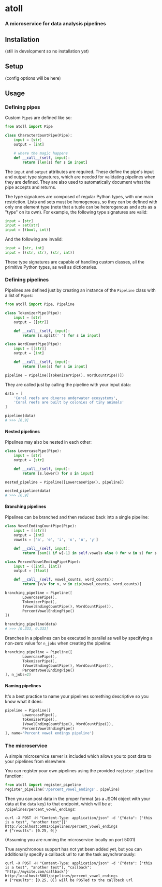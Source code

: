 # atoll
### A microservice for data analysis pipelines

## Installation

(still in development so no installation yet)

## Setup

(config options will be here)

## Usage

### Defining pipes

Custom `Pipe`s are defined like so:

```python
from atoll import Pipe

class CharacterCountPipe(Pipe):
    input = [str]
    output = [int]

    # where the magic happens
    def __call__(self, input):
        return [len(s) for s in input]
```

The `input` and `output` attributes are required. These define the pipe's input and output type signatures, which are needed for validating pipelines when they are defined. They are also used to automatically document what the pipe accepts and returns.

The type signatures are composed of regular Python types, with one main restriction. Lists and sets must be homogenous, so they can be defined with only one element type (note that a tuple can be heterogenous and acts as a "type" on its own). For example, the following type signatures are valid:

```python
input = [str]
input = set(str)
input = [(bool, int)]
```

And the following are invalid:

```python
input = [str, int]
input = [(str, str), (str, int)]
```

These type signatures are capable of handling custom classes, all the primitive Python types, as well as dictionaries.

### Defining pipelines

Pipelines are defined just by creating an instance of the `Pipeline` class with a list of `Pipe`s:

```python
from atoll import Pipe, Pipeline

class TokenizerPipe(Pipe):
    input = [str]
    output = [[str]]

    def __call__(self, input):
        return [s.split(' ') for s in input]

class WordCountPipe(Pipe):
    input = [[str]]
    output = [int]

    def __call__(self, input):
        return [len(s) for s in input]

pipeline = Pipeline([TokenizerPipe(), WordCountPipe()])
```

They are called just by calling the pipeline with your input data:

```python
data = [
    'Coral reefs are diverse underwater ecosystems',
    'Coral reefs are built by colonies of tiny animals'
]

pipeline(data)
# >>> [6,9]
```

#### Nested pipelines

Pipelines may also be nested in each other:

```python
class LowercasePipe(Pipe):
    input = [str]
    output = [str]

    def __call__(self, input):
        return [s.lower() for s in input]

nested_pipeline = Pipeline([LowercasePipe(), pipeline])

nested_pipeline(data)
# >>> [6,9]
```

#### Branching pipelines

Pipelines can be branched and then reduced back into a single pipeline:

```python
class VowelEndingCountPipe(Pipe):
    input = [[str]]
    output = [int]
    vowels = ['a', 'e', 'i', 'o', 'u', 'y']

    def __call__(self, input):
        return [sum(1 if w[-1] in self.vowels else 0 for w in s) for s in input]

class PercentVowelEndingPipe(Pipe):
    input = ([int], [int])
    output = [float]

    def __call__(self, vowel_counts, word_counts):
        return [v/w for v, w in zip(vowel_counts, word_counts)]

branching_pipeline = Pipeline([
        LowercasePipe(),
        TokenizerPipe(),
        (VowelEndingCountPipe(), WordCountPipe()),
        PercentVowelEndingPipe()
])

branching_pipeline(data)
# >>> [0.333, 0.333]
```

Branches in a pipelines can be executed in parallel as well by specifying a non-zero value for `n_jobs` when creating the pipeline:

```python
branching_pipeline = Pipeline([
        LowercasePipe(),
        TokenizerPipe(),
        (VowelEndingCountPipe(), WordCountPipe()),
        PercentVowelEndingPipe()
], n_jobs=2)
```

#### Naming pipelines

It's a best practice to name your pipelines something descriptive so you know what it does:

```python
pipeline = Pipeline([
        LowercasePipe(),
        TokenizerPipe(),
        (VowelEndingCountPipe(), WordCountPipe()),
        PercentVowelEndingPipe()
], name='Percent vowel endings pipeline')
```

### The microservice

A simple microservice server is included which allows you to post data to your pipelines from elsewhere.

You can register your own pipelines using the provided `register_pipeline` function:

```python
from atoll import register_pipeline
register_pipeline('/percent_vowel_endings', pipeline)
```

Then you can post data in the proper format (as a JSON object with your data at the `data` key) to that endpoint, which will be at `/pipelines/percent_vowel_endings`:

```
curl -X POST -H "Content-Type: application/json" -d '{"data": ["this is a test", "another test"]}' http:/localhost:5001/pipelines/percent_vowel_endings
# {"results": [0.25, 0]}
```

(Assuming you are running the microservice locally on port 5001)

True asynchronous support has not yet been added yet, but you can additionally specify a callback url to run the task asynchronously:

```
curl -X POST -H "Content-Type: application/json" -d '{"data": ["this is a test", "another test"], "callback": "http://mysite.com/callback"}' http:/localhost:5001/pipelines/percent_vowel_endings
# {"results": [0.25, 0]} will be POSTed to the callback url
```
